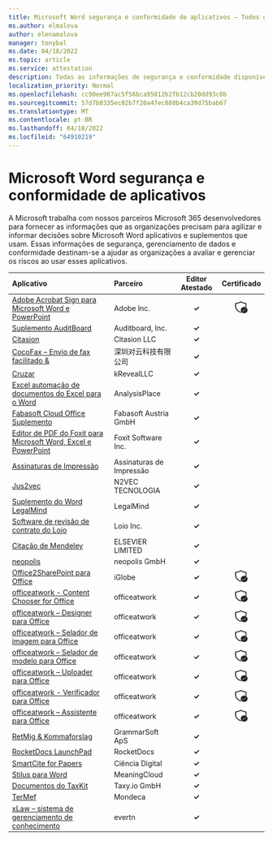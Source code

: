 ```yaml
---
title: Microsoft Word segurança e conformidade de aplicativos – Todos os aplicativos
ms.author: elmalova
author: elenamalova
manager: tonybal
ms.date: 04/18/2022
ms.topic: article
ms.service: attestation
description: Todas as informações de segurança e conformidade disponíveis para todos os Microsoft Word Aplicativos.
localization_priority: Normal
ms.openlocfilehash: cc90ee987ac5f56bca95812b2fb12cb20dd93c0b
ms.sourcegitcommit: 57d7b0335ec02b7f20a47ec888b4ca39d75bab67
ms.translationtype: MT
ms.contentlocale: pt-BR
ms.lasthandoff: 04/18/2022
ms.locfileid: "64910219"
---
```

# <a name="microsoft-word-apps-security-and-compliance"></a>Microsoft Word segurança e conformidade de aplicativos

A Microsoft trabalha com nossos parceiros Microsoft 365 desenvolvedores para fornecer as informações que as organizações precisam para agilizar e informar decisões sobre Microsoft Word aplicativos e suplementos que usam. Essas informações de segurança, gerenciamento de dados e conformidade destinam-se a ajudar as organizações a avaliar e gerenciar os riscos ao usar esses aplicativos.

| **Aplicativo** | **Parceiro** | **Editor Atestado** | **Certificado** |
|:--------|:------------|:----------------------:|:-------------:|
| [Adobe Acrobat Sign para Microsoft Word e PowerPoint](./adobe-inc-acrobat-sign-for-microsoft-word-and-powerpoint.md) | Adobe Inc. | **✓** | <img alt="Certified application badge" src="../media/certified-badge.png" height="25" width="25" /> |
| [Suplemento AuditBoard](./auditboard-inc-add-in.md) | Auditboard, Inc. | **✓** |  |
| [Citasion](./citasion-llc.md) | Citasion LLC | **✓** |  |
| [CocoFax – Envio de fax facilitado &amp;](./cocofax-sending-fax-made-easysecure.md) | &#28145;&#22323;&#23545;&#20113;&#31185;&#25216;&#26377;&#38480;&#20844;&#21496; | **✓** |  |
| [Cruzar](./krevealllc-crosscheck.md) | kRevealLLC | **✓** |  |
| [Excel automação de documentos do Excel para o Word](./analysisplace-excel-to-word-document-automation.md) | AnalysisPlace | **✓** |  |
| [Fabasoft Cloud Office Suplemento](./fabasoft-austria-gmbh-cloud-office-add-in.md) | Fabasoft Austria GmbH | **✓** |  |
| [Editor de PDF do Foxit para Microsoft Word, Excel e PowerPoint](./foxit-software-inc-pdf-editor-for-microsoft-word-excel-and-powerpoint.md) | Foxit Software Inc. | **✓** |  |
| [Assinaturas de Impressão](./impression-signatures.md) | Assinaturas de Impressão | **✓** |  |
| [Jus2vec](./n2vec-tecnologia-jus2vec.md) | N2VEC TECNOLOGIA | **✓** |  |
| [Suplemento do Word LegalMind](./legalmind-word-addin.md) | LegalMind | **✓** |  |
| [Software de revisão de contrato do Loio](./loio-inc-contract-review-software.md) | Loio Inc. | **✓** |  |
| [Citação de Mendeley](./elsevier-limited-mendeley-cite.md) | ELSEVIER LIMITED | **✓** |  |
| [neopolis](./neopolis-gmbh.md) | neopolis GmbH | **✓** |  |
| [Office2SharePoint para Office](./iglobe-office2sharepoint-for-office.md) | iGlobe | **✓** | <img alt="Certified application badge" src="../media/certified-badge.png" height="25" width="25" /> |
| [officeatwork - Content Chooser for Office](./officeatwork-officeatworkcontent-chooser-for-office.md) | officeatwork | **✓** | <img alt="Certified application badge" src="../media/certified-badge.png" height="25" width="25" /> |
| [officeatwork – Designer para Office](./officeatwork-officeatworkdesigner-for-office.md) | officeatwork | **✓** | <img alt="Certified application badge" src="../media/certified-badge.png" height="25" width="25" /> |
| [officeatwork – Selador de imagem para Office](./officeatwork-officeatworkimage-chooser-for-office.md) | officeatwork | **✓** | <img alt="Certified application badge" src="../media/certified-badge.png" height="25" width="25" /> |
| [officeatwork – Selador de modelo para Office](./officeatwork-officeatworktemplate-chooser-for-office.md) | officeatwork | **✓** | <img alt="Certified application badge" src="../media/certified-badge.png" height="25" width="25" /> |
| [officeatwork – Uploader para Office](./officeatwork-officeatworkuploader-for-office.md) | officeatwork | **✓** | <img alt="Certified application badge" src="../media/certified-badge.png" height="25" width="25" /> |
| [officeatwork - Verificador para Office](./officeatwork-officeatworkverifier-for-office.md) | officeatwork | **✓** | <img alt="Certified application badge" src="../media/certified-badge.png" height="25" width="25" /> |
| [officeatwork – Assistente para Office](./officeatwork-officeatworkwizard-for-office.md) | officeatwork | **✓** | <img alt="Certified application badge" src="../media/certified-badge.png" height="25" width="25" /> |
| [RetMig &amp; Kommaforslag](./grammarsoft-aps-retmigkommaforslag.md) | GrammarSoft ApS | **✓** |  |
| [RocketDocs LaunchPad](./rocketdocs-launchpad.md) | RocketDocs | **✓** |  |
| [SmartCite for Papers](./digital-science-smartcite-for-papers.md) | Ciência Digital | **✓** |  |
| [Stilus para Word](./meaningcloud-stilus-for-word.md) | MeaningCloud | **✓** |  |
| [Documentos do TaxKit](./taxyio-gmbh-taxkit-docs.md) | Taxy.io GmbH | **✓** |  |
| [TerMef](./mondeca-termef.md) | Mondeca | **✓** |  |
| [xLaw – sistema de gerenciamento de conhecimento](./evertn-xlaw-knowledge-management-system.md) | evertn | **✓** |  |
